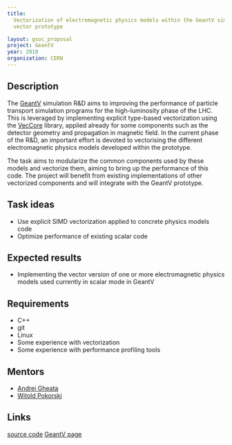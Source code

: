 ```yaml
---
title:
  Vectorization of electromagnetic physics models within the GeantV simulation
  vector prototype

layout: gsoc_proposal
project: GeantV
year: 2018
organization: CERN
---
```


## Description

The [GeantV](http://geant.web.cern.ch) simulation R&D aims to improving the
performance of particle transport simulation programs for the high-luminosity
phase of the LHC. This is leveraged by implementing explicit type-based
vectorization using the [VecCore](https://github.com/root-project/veccore)
library, applied already for some components such as the detector geometry and
propagation in magnetic field. In the current phase of the R&D, an important
effort is devoted to vectorising the different electromagnetic physics models
developed within the prototype.

The task aims to modularize the common components used by these models and
vectorize them, aiming to bring up the performance of this code. The project
will benefit from existing implementations of other vectorized components and
will integrate with the GeantV prototype.

## Task ideas

- Use explicit SIMD vectorization applied to concrete physics models code
- Optimize performance of existing scalar code

## Expected results

- Implementing the vector version of one or more electromagnetic physics models
  used currently in scalar mode in GeantV

## Requirements

- C++
- git
- Linux
- Some experience with vectorization
- Some experience with performance profiling tools

## Mentors

- [Andrei Gheata](mailto:andrei.gheata@cern.ch)
- [Witold Pokorski](mailto:witold.pokorski@cern.ch)

## Links

[source code](https://gitlab.cern.ch/GeantV/geant.git)
[GeantV page](http://geant.web.cern.ch/)
